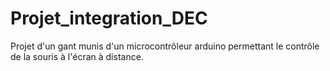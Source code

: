 # Projet_integration_DEC
Projet d'un gant munis d'un microcontrôleur arduino permettant le contrôle de la souris à l'écran à distance.
